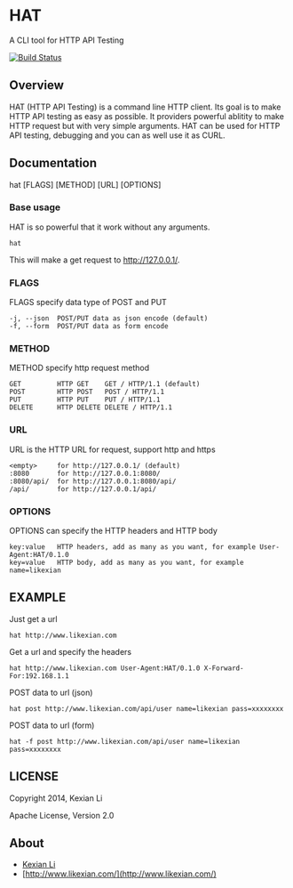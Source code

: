 # HAT

A CLI tool for HTTP API Testing

[![Build Status](https://secure.travis-ci.org/likexian/hat-go.png)](https://secure.travis-ci.org/likexian/hat-go)

## Overview

HAT (HTTP API Testing) is a command line HTTP client. Its goal is to make HTTP API testing as easy as possible. It providers powerful ablitity to make HTTP request but with very simple arguments. HAT can be used for HTTP API testing, debugging and you can as well use it as CURL.

## Documentation

hat [FLAGS] [METHOD] [URL] [OPTIONS]

### Base usage

HAT is so powerful that it work without any arguments.

    hat

This will make a get request to http://127.0.0.1/.

### FLAGS

FLAGS specify data type of POST and PUT

    -j, --json  POST/PUT data as json encode (default)
    -f, --form  POST/PUT data as form encode

### METHOD

METHOD specify http request method

    GET         HTTP GET    GET / HTTP/1.1 (default)
    POST        HTTP POST   POST / HTTP/1.1
    PUT         HTTP PUT    PUT / HTTP/1.1
    DELETE      HTTP DELETE DELETE / HTTP/1.1

### URL

URL is the HTTP URL for request, support http and https

    <empty>     for http://127.0.0.1/ (default)
    :8080       for http://127.0.0.1:8080/
    :8080/api/  for http://127.0.0.1:8080/api/
    /api/       for http://127.0.0.1/api/

### OPTIONS

OPTIONS can specify the HTTP headers and HTTP body

    key:value   HTTP headers, add as many as you want, for example User-Agent:HAT/0.1.0
    key=value   HTTP body, add as many as you want, for example name=likexian

## EXAMPLE

Just get a url

    hat http://www.likexian.com

Get a url and specify the headers

    hat http://www.likexian.com User-Agent:HAT/0.1.0 X-Forward-For:192.168.1.1

POST data to url (json)

    hat post http://www.likexian.com/api/user name=likexian pass=xxxxxxxx

POST data to url (form)

    hat -f post http://www.likexian.com/api/user name=likexian pass=xxxxxxxx

## LICENSE

Copyright 2014, Kexian Li

Apache License, Version 2.0

## About

- [Kexian Li](http://github.com/likexian)
- [http://www.likexian.com/](http://www.likexian.com/)
